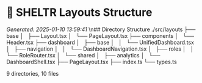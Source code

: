 # 🌳 SHELTR Layouts Structure
*Generated: 2025-01-10 13:59:41*
\n## Directory Structure
./src/layouts
├── base
│   ├── Layout.tsx
│   └── PageLayout.tsx
├── components
│   └── Header.tsx
├── dashboard
│   ├── base
│   │   └── UnifiedDashboard.tsx
│   ├── navigation
│   │   └── DashboardNavigation.tsx
│   ├── roles
│   │   └── RoleRouter.tsx
│   └── shared
│       ├── analytics
│       └── DashboardShell.tsx
├── PageLayout.tsx
├── index.ts
└── types.ts

9 directories, 10 files

